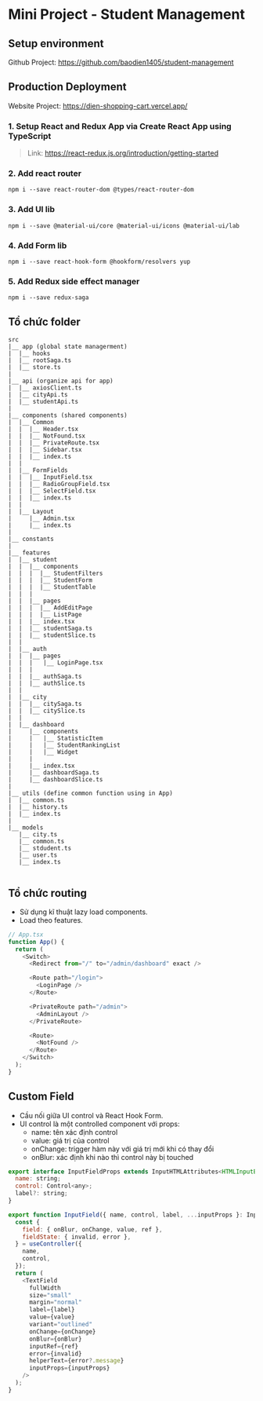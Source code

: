 # Mini Project - Student Management
## Setup environment 

Github Project: https://github.com/baodien1405/student-management

## Production Deployment

Website Project: https://dien-shopping-cart.vercel.app/


### 1. Setup React and Redux App via Create React App using TypeScript

> Link: https://react-redux.js.org/introduction/getting-started


### 2. Add react router 

```
npm i --save react-router-dom @types/react-router-dom
```

### 3. Add UI lib

```
npm i --save @material-ui/core @material-ui/icons @material-ui/lab
```

### 4. Add Form lib

```
npm i --save react-hook-form @hookform/resolvers yup
```

### 5. Add Redux side effect manager

```
npm i --save redux-saga
```


## Tổ chức folder

```
src
|__ app (global state managerment)
|  |__ hooks
|  |__ rootSaga.ts
|  |__ store.ts
|
|__ api (organize api for app)
|  |__ axiosClient.ts
|  |__ cityApi.ts
|  |__ studentApi.ts
|
|__ components (shared components)
|  |__ Common
|  |  |__ Header.tsx
|  |  |__ NotFound.tsx
|  |  |__ PrivateRoute.tsx
|  |  |__ Sidebar.tsx
|  |  |__ index.ts
|  |
|  |__ FormFields
|  |  |__ InputField.tsx
|  |  |__ RadioGroupField.tsx
|  |  |__ SelectField.tsx
|  |  |__ index.ts
|  |
|  |__ Layout
|     |__ Admin.tsx
|     |__ index.ts
|
|__ constants
|
|__ features
|  |__ student
|  |  |__ components
|  |  |  |__ StudentFilters
|  |  |  |__ StudentForm
|  |  |  |__ StudentTable
|  |  |
|  |  |__ pages
|  |  |  |__ AddEditPage
|  |  |  |__ ListPage
|  |  |__ index.tsx
|  |  |__ studentSaga.ts
|  |  |__ studentSlice.ts
|  |
|  |__ auth
|  |  |__ pages
|  |  |   |__ LoginPage.tsx
|  |  |
|  |  |__ authSaga.ts
|  |  |__ authSlice.ts
|  |
|  |__ city
|  |  |__ citySaga.ts
|  |  |__ citySlice.ts
|  |
|  |__ dashboard
|     |__ components
|     |   |__ StatisticItem
|     |   |__ StudentRankingList
|     |   |__ Widget
|     |   
|     |__ index.tsx
|     |__ dashboardSaga.ts
|     |__ dashboardSlice.ts
|
|__ utils (define common function using in App)
|  |__ common.ts
|  |__ history.ts
|  |__ index.ts
|
|__ models
   |__ city.ts
   |__ common.ts
   |__ stdudent.ts
   |__ user.ts
   |__ index.ts
    
```

## Tổ chức routing

- Sử dụng kĩ thuật lazy load components.
- Load theo features.

```js
// App.tsx
function App() {
  return (
    <Switch>
      <Redirect from="/" to="/admin/dashboard" exact />

      <Route path="/login">
        <LoginPage />
      </Route>

      <PrivateRoute path="/admin">
        <AdminLayout />
      </PrivateRoute>

      <Route>
        <NotFound />
      </Route>
    </Switch>
  );
}
```
## Custom Field 

- Cầu nối giữa UI control và React Hook Form.
- UI control là một controlled component với props: 
  - name: tên xác định control
  - value: giá trị của control
  - onChange: trigger hàm này với giá trị mới khi có thay đổi
  - onBlur: xác định khi nào thì control này bị touched

```js
export interface InputFieldProps extends InputHTMLAttributes<HTMLInputElement> {
  name: string;
  control: Control<any>;
  label?: string;
}

export function InputField({ name, control, label, ...inputProps }: InputFieldProps) {
  const {
    field: { onBlur, onChange, value, ref },
    fieldState: { invalid, error },
  } = useController({
    name,
    control,
  });
  return (
    <TextField
      fullWidth
      size="small"
      margin="normal"
      label={label}
      value={value}
      variant="outlined"
      onChange={onChange}
      onBlur={onBlur}
      inputRef={ref}
      error={invalid}
      helperText={error?.message}
      inputProps={inputProps}
    />
  );
}
```
